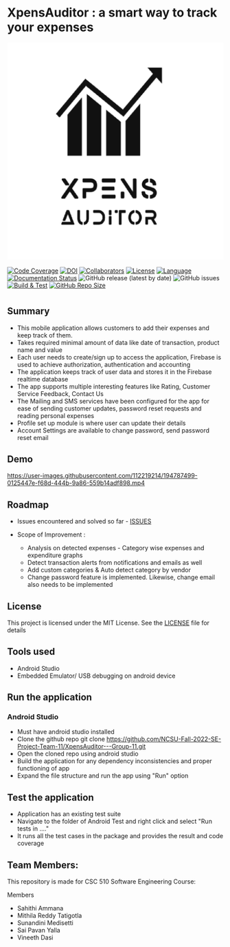 # XpensAuditor : a smart way to track your expenses

![App Logo](https://github.com/NCSU-Fall-2022-SE-Project-Team-11/XpensAuditor---Group-11/blob/main/docs/demo/ic_account-playstore.png)

[![Code Coverage](https://codecov.io/gh/SaiPavanYalla/XpensAuditor/branch/main/graphs/badge.svg)](https://codecov.io/gh/SaiPavanYalla/XpensAuditor/branch/main)
[![DOI](https://zenodo.org/badge/566109274.svg)](https://zenodo.org/badge/latestdoi/566109274)
[![Collaborators](https://img.shields.io/badge/Collaborators-5-orange.svg?style=flat)](https://github.com/NCSU-Fall-2022-SE-Project-Team-11/XpensAuditor---Group-11/graphs/contributors)
[![License](https://img.shields.io/badge/License-MIT-purple.svg?style=flat)](https://github.com/NCSU-Fall-2022-SE-Project-Team-11/XpensAuditor---Group-11/blob/main/LICENSE)
[![Language](https://img.shields.io/badge/Language-Java-blue.svg?style=flat)](https://github.com/SaiPavanYalla/XpensAuditor/search?l=java)
[![Documentation Status](https://readthedocs.org/projects/ansicolortags/badge/?version=latest)](https://github.com/NCSU-Fall-2022-SE-Project-Team-11/XpensAuditor---Group-11/blob/main/README.md)
![GitHub release (latest by date)](https://img.shields.io/github/v/release/NCSU-Fall-2022-SE-Project-Team-11/XpensAuditor---Group-11?display_name=tag)
![GitHub issues](https://img.shields.io/github/issues/NCSU-Fall-2022-SE-Project-Team-11/XpensAuditor---Group-11)
[![Build & Test](https://github.com/NCSU-Fall-2022-SE-Project-Team-11/XpensAuditor---Group-11/actions/workflows/android.yml/badge.svg)](https://github.com/NCSU-Fall-2022-SE-Project-Team-11/XpensAuditor---Group-11/actions/workflows/android.yml)
[![GitHub Repo Size](https://img.shields.io/github/repo-size/NCSU-Fall-2022-SE-Project-Team-11/XpensAuditor---Group-11.svg)](https://img.shields.io/github/repo-size/NCSU-Fall-2022-SE-Project-Team-11/XpensAuditor---Group-11.svg)

#

 ## Summary
 
 - This mobile application allows customers to add their expenses and keep track of them. 
 - Takes required minimal amount of data like date of transaction, product name and value
 - Each user needs to create/sign up to access the application, Firebase is used to achieve authorization, authentication and accounting
 - The application keeps track of user data and stores it in the Firebase realtime database
 - The app supports multiple interesting features like Rating, Customer Service Feedback, Contact Us
 - The Mailing and SMS services have been configured for the app for ease of sending customer updates, password reset requests and reading personal expenses 
 - Profile set up module is where user can update their details 
 - Account Settings are available to change password, send password reset email

## Demo

https://user-images.githubusercontent.com/112219214/194787499-0125447e-f68d-444b-9a86-559b14adf898.mp4


## Roadmap

 - Issues encountered and solved so far - [ISSUES](https://github.com/NCSU-Fall-2022-SE-Project-Team-11/XpensAuditor---Group-11/issues?q=is%3Aissue+is%3Aclosed)
 - Scope of Improvement :
 
   - Analysis on detected expenses - Category wise expenses and expenditure graphs
   - Detect transaction alerts from notifications and emails as well
   - Add custom categories & Auto detect category by vendor
   - Change password feature is implemented. Likewise, change email also needs to be implemented
 

## License

 This project is licensed under the MIT License. See the [LICENSE](https://github.com/NCSU-Fall-2022-SE-Project-Team-11/XpensAuditor---Group-11/blob/main/LICENSE) file for details
 
## Tools used

- Android Studio
- Embedded Emulator/ USB debugging on android device

## Run the application
### Android Studio
 - Must have android studio installed
 - Clone the github repo
   git clone https://github.com/NCSU-Fall-2022-SE-Project-Team-11/XpensAuditor---Group-11.git
 - Open the cloned repo using android studio
 - Build the application for any dependency inconsistencies and proper functioning of app
 - Expand the file structure and run the app using "Run" option
 
## Test the application

 - Application has an existing test suite
 - Navigate to the folder of Android Test and right click and select "Run tests in ...."
 - It runs all the test cases in the package and provides the result and code coverage
 
## Team Members:

This repository is made for CSC 510 Software Engineering Course:

Members
 - Sahithi Ammana
 - Mithila Reddy Tatigotla
 - Sunandini Medisetti
 - Sai Pavan Yalla
 - Vineeth Dasi


